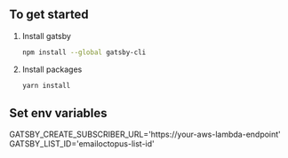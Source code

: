 
## To get started

1) Install gatsby

    ```sh
    npm install --global gatsby-cli
    ```

2) Install packages

    ```sh
    yarn install
    ```

## Set env variables

GATSBY_CREATE_SUBSCRIBER_URL='https://your-aws-lambda-endpoint'
GATSBY_LIST_ID='emailoctopus-list-id'



